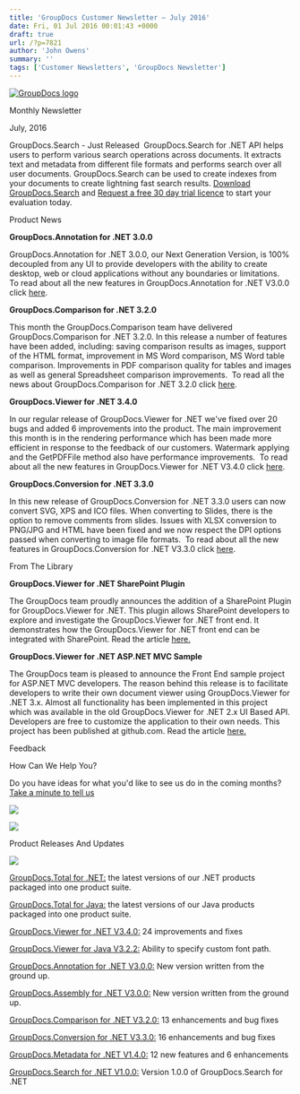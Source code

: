 ```yaml
---
title: 'GroupDocs Customer Newsletter – July 2016'
date: Fri, 01 Jul 2016 00:01:43 +0000
draft: true
url: /?p=7821
author: 'John Owens'
summary: ''
tags: ['Customer Newsletters', 'GroupDocs Newsletter']
---
```


[![GroupDocs logo](http://www.groupdocs.com/email/july2016/groupdocs-logo.png)](http://www.groupdocs.com)

Monthly Newsletter

July, 2016

GroupDocs.Search - Just Released  GroupDocs.Search for .NET API helps users to perform various search operations across documents. It extracts text and metadata from different file formats and performs search over all user documents. GroupDocs.Search can be used to create indexes from your documents to create lightning fast search results. [Download GroupDocs.Search](http://groupdocs.com/Community/files/8/.net-libraries/groupdocs_search_for_.net/default.aspx) and [Request a free 30 day trial licence](http://groupdocs.com/corporate/purchase/purchase-policies/temporary-license) to start your evaluation today.

Product News

**GroupDocs.Annotation for .NET 3.0.0**

GroupDocs.Annotation for .NET 3.0.0, our Next Generation Version, is 100% decoupled from any UI to provide developers with the ability to create desktop, web or cloud applications without any boundaries or limitations.  To read about all the new features in GroupDocs.Annotation for .NET V3.0.0 click [here](https://blog.groupdocs.com/groupdocs-annotation-net-annotate-document-text-highlight-strikeout-comments-point-area-polyline-arrow-distance-redaction).

**GroupDocs.Comparison for .NET 3.2.0**

This month the GroupDocs.Comparison team have delivered GroupDocs.Comparison for .NET 3.2.0. In this release a number of features have been added, including: saving comparison results as images, support of the HTML format, improvement in MS Word comparison, MS Word table comparison. Improvements in PDF comparison quality for tables and images as well as general Spreadsheet comparison improvements.  To read all the news about GroupDocs.Comparison for .NET 3.2.0 click [here](http://www.groupdocs.com/docs/display/comparisonnet/GroupDocs.Comparison+For+.NET+3.2.0+Release+Notes).

**GroupDocs.Viewer for .NET 3.4.0**

In our regular release of GroupDocs.Viewer for .NET we've fixed over 20 bugs and added 6 improvements into the product. The main improvement this month is in the rendering performance which has been made more efficient in response to the feedback of our customers. Watermark applying and the GetPDFFile method also have performance improvements.  To read about all the new features in GroupDocs.Viewer for .NET V3.4.0 click [here](http://www.groupdocs.com/docs/display/viewernet/GroupDocs.Viewer+For+.NET+3.4.0+Release+Notes).

**GroupDocs.Conversion for .NET 3.3.0**

In this new release of GroupDocs.Conversion for .NET 3.3.0 users can now convert SVG, XPS and ICO files. When converting to Slides, there is the option to remove comments from slides. Issues with XLSX conversion to PNG/JPG and HTML have been fixed and we now respect the DPI options passed when converting to image file formats.  To read about all the new features in GroupDocs.Conversion for .NET V3.3.0 click [here](http://www.groupdocs.com/docs/display/conversionnet/GroupDocs.Conversion+For+.NET+3.3.0+Release+Notes).

From The Library

**GroupDocs.Viewer for .NET SharePoint Plugin**

The GroupDocs team proudly announces the addition of a SharePoint Plugin for GroupDocs.Viewer for .NET. This plugin allows SharePoint developers to explore and investigate the GroupDocs.Viewer for .NET front end. It demonstrates how the GroupDocs.Viewer for .NET front end can be integrated with SharePoint. Read the article [here.](https://blog.groupdocs.com/sharepoint-plugin-groupdocs-viewer-for-net)

**GroupDocs.Viewer for .NET ASP.NET MVC Sample**

The GroupDocs team is pleased to announce the Front End sample project for ASP.NET MVC developers. The reason behind this release is to facilitate developers to write their own document viewer using GroupDocs.Viewer for .NET 3.x. Almost all functionality has been implemented in this project which was available in the old GroupDocs.Viewer for .NET 2.x UI Based API. Developers are free to customize the application to their own needs. This project has been published at github.com. Read the article [here.](https://blog.groupdocs.com/asp-net-mvc-ui-example-project-groupdocs-viewer-net-users)

Feedback

How Can We Help You?

Do you have ideas for what you'd like to see us do in the coming months? [Take a minute to tell us](http://groupdocs.com/corporate/contact-us)

[](http://groupdocs.com/dot-net/total-library)

[](http://groupdocs.com/java/total-library)

[![](http://groupdocs.com/email/feb/cloud.png)](http://groupdocs.com/cloud/total-api)

[![](http://groupdocs.com/email/feb/apps.png)](http://groupdocs.com/apps)

Product Releases And Updates

![](http://www.aspose.com/Images/Newsletter/separator-630px.png)

[GroupDocs.Total for .NET:](http://groupdocs.com/Community/files/8/.net-libraries/groupdocs_total_for_.net/default.aspx) the latest versions of our .NET products packaged into one product suite.

[GroupDocs.Total for Java:](http://groupdocs.com/Community/files/9/java-libraries/groupdocs_total_for_java/default.aspx) the latest versions of our Java products packaged into one product suite.

[GroupDocs.Viewer for .NET V3.4.0:](http://groupdocs.com/Community/files/8/.net-libraries/groupdocs_viewer_for_.net/entry13494.aspx) 24 improvements and fixes

[GroupDocs.Viewer for Java V3.2.2:](http://groupdocs.com/Community/files/9/java-libraries/groupdocs_viewer_for_java/entry13465.aspx) Ability to specify custom font path.

[GroupDocs.Annotation for .NET V3.0.0:](http://groupdocs.com/Community/files/8/.net-libraries/groupdocs_annotation_for_.net/entry13248.aspx) New version written from the ground up.

[GroupDocs.Assembly for .NET V3.0.0:](http://groupdocs.com/Community/files/8/.net-libraries/groupdocs_assembly_for_.net/entry10862.aspx) New version written from the ground up.

[GroupDocs.Comparison for .NET V3.2.0:](http://groupdocs.com/Community/files/8/.net-libraries/groupdocs_comparison_for_.net/entry13593.aspx) 13 enhancements and bug fixes

[GroupDocs.Conversion for .NET V3.3.0:](http://groupdocs.com/Community/files/8/.net-libraries/groupdocs_conversion_for_.net/entry13120.aspx) 16 enhancements and bug fixes

[GroupDocs.Metadata for .NET V1.4.0:](http://groupdocs.com/Community/files/8/.net-libraries/groupdocs_metadata_for_.net/entry13142.aspx) 12 new features and 6 enhancements

[GroupDocs.Search for .NET V1.0.0:](http://groupdocs.com/Community/files/8/.net-libraries/groupdocs_search_for_.net/category1057.aspx) Version 1.0.0 of GroupDocs.Search for .NET



